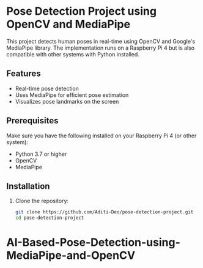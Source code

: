 # Pose Detection Project using OpenCV and MediaPipe

This project detects human poses in real-time using OpenCV and Google's MediaPipe library. The implementation runs on a Raspberry Pi 4 but is also compatible with other systems with Python installed.

## Features
- Real-time pose detection
- Uses MediaPipe for efficient pose estimation
- Visualizes pose landmarks on the screen

## Prerequisites
Make sure you have the following installed on your Raspberry Pi 4 (or other system):
- Python 3.7 or higher
- OpenCV
- MediaPipe

## Installation

1. Clone the repository:

   ```bash
   git clone https://github.com/Aditi-Deo/pose-detection-project.git
   cd pose-detection-project
# AI-Based-Pose-Detection-using-MediaPipe-and-OpenCV
